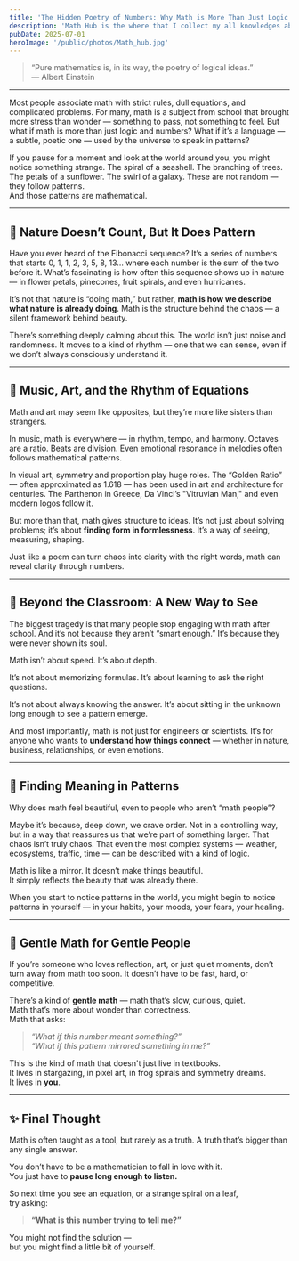 ```yaml
---
title: 'The Hidden Poetry of Numbers: Why Math is More Than Just Logic'
description: 'Math Hub is the where that I collect my all knowledges about mathematics'
pubDate: 2025-07-01
heroImage: '/public/photos/Math_hub.jpg'
---
```



> “Pure mathematics is, in its way, the poetry of logical ideas.”  
> — Albert Einstein

---

Most people associate math with strict rules, dull equations, and complicated problems. For many, math is a subject from school that brought more stress than wonder — something to pass, not something to feel. But what if math is more than just logic and numbers? What if it’s a language — a subtle, poetic one — used by the universe to speak in patterns?

If you pause for a moment and look at the world around you, you might notice something strange. The spiral of a seashell. The branching of trees. The petals of a sunflower. The swirl of a galaxy. These are not random — they follow patterns.  
And those patterns are mathematical.

---

## 🌻 Nature Doesn’t Count, But It Does Pattern

Have you ever heard of the Fibonacci sequence? It’s a series of numbers that starts 0, 1, 1, 2, 3, 5, 8, 13… where each number is the sum of the two before it. What’s fascinating is how often this sequence shows up in nature — in flower petals, pinecones, fruit spirals, and even hurricanes.

It’s not that nature is “doing math,” but rather, **math is how we describe what nature is already doing**. Math is the structure behind the chaos — a silent framework behind beauty.

There’s something deeply calming about this. The world isn’t just noise and randomness. It moves to a kind of rhythm — one that we can sense, even if we don’t always consciously understand it.

---

## 🎼 Music, Art, and the Rhythm of Equations

Math and art may seem like opposites, but they’re more like sisters than strangers.

In music, math is everywhere — in rhythm, tempo, and harmony. Octaves are a ratio. Beats are division. Even emotional resonance in melodies often follows mathematical patterns.

In visual art, symmetry and proportion play huge roles. The “Golden Ratio” — often approximated as 1.618 — has been used in art and architecture for centuries. The Parthenon in Greece, Da Vinci’s "Vitruvian Man," and even modern logos follow it.

But more than that, math gives structure to ideas. It’s not just about solving problems; it’s about **finding form in formlessness**. It’s a way of seeing, measuring, shaping.

Just like a poem can turn chaos into clarity with the right words, math can reveal clarity through numbers.

---

## 🧠 Beyond the Classroom: A New Way to See

The biggest tragedy is that many people stop engaging with math after school. And it’s not because they aren’t “smart enough.” It’s because they were never shown its soul.

Math isn’t about speed. It’s about depth.

It’s not about memorizing formulas. It’s about learning to ask the right questions.

It’s not about always knowing the answer. It’s about sitting in the unknown long enough to see a pattern emerge.

And most importantly, math is not just for engineers or scientists. It’s for anyone who wants to **understand how things connect** — whether in nature, business, relationships, or even emotions.

---

## 🌌 Finding Meaning in Patterns

Why does math feel beautiful, even to people who aren’t “math people”?

Maybe it’s because, deep down, we crave order. Not in a controlling way, but in a way that reassures us that we’re part of something larger. That chaos isn’t truly chaos. That even the most complex systems — weather, ecosystems, traffic, time — can be described with a kind of logic.

Math is like a mirror. It doesn’t make things beautiful.  
It simply reflects the beauty that was already there.

When you start to notice patterns in the world, you might begin to notice patterns in yourself — in your habits, your moods, your fears, your healing.

---

## 🌱 Gentle Math for Gentle People

If you’re someone who loves reflection, art, or just quiet moments, don’t turn away from math too soon. It doesn’t have to be fast, hard, or competitive.

There’s a kind of **gentle math** — math that’s slow, curious, quiet.  
Math that’s more about wonder than correctness.  
Math that asks:  
> *“What if this number meant something?”*  
> *“What if this pattern mirrored something in me?”*

This is the kind of math that doesn't just live in textbooks.  
It lives in stargazing, in pixel art, in frog spirals and symmetry dreams.  
It lives in **you**.

---

## ✨ Final Thought

Math is often taught as a tool, but rarely as a truth. A truth that’s bigger than any single answer.

You don’t have to be a mathematician to fall in love with it.  
You just have to **pause long enough to listen.**

So next time you see an equation, or a strange spiral on a leaf,  
try asking:

> **“What is this number trying to tell me?”**

You might not find the solution —  
but you might find a little bit of yourself.
